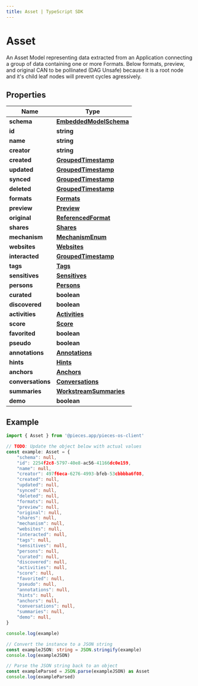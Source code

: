 ```yaml
---
title: Asset | TypeScript SDK
---
```



# Asset

An Asset Model representing data extracted from an Application connecting a group of data containing one or more Formats.  Below formats, preview, and original CAN to be pollinated (DAG Unsafe) because it is a root node and it\'s child leaf nodes will prevent cycles agressively.

## Properties

Name | Type
------------ | -------------
**schema** | [**EmbeddedModelSchema**](EmbeddedModelSchema)
**id** | **string**
**name** | **string**
**creator** | **string**
**created** | [**GroupedTimestamp**](GroupedTimestamp)
**updated** | [**GroupedTimestamp**](GroupedTimestamp)
**synced** | [**GroupedTimestamp**](GroupedTimestamp)
**deleted** | [**GroupedTimestamp**](GroupedTimestamp)
**formats** | [**Formats**](Formats)
**preview** | [**Preview**](Preview)
**original** | [**ReferencedFormat**](ReferencedFormat)
**shares** | [**Shares**](Shares)
**mechanism** | [**MechanismEnum**](MechanismEnum)
**websites** | [**Websites**](Websites)
**interacted** | [**GroupedTimestamp**](GroupedTimestamp)
**tags** | [**Tags**](Tags)
**sensitives** | [**Sensitives**](Sensitives)
**persons** | [**Persons**](Persons)
**curated** | **boolean**
**discovered** | **boolean**
**activities** | [**Activities**](Activities)
**score** | [**Score**](Score)
**favorited** | **boolean**
**pseudo** | **boolean**
**annotations** | [**Annotations**](Annotations)
**hints** | [**Hints**](Hints)
**anchors** | [**Anchors**](Anchors)
**conversations** | [**Conversations**](Conversations)
**summaries** | [**WorkstreamSummaries**](WorkstreamSummaries)
**demo** | **boolean**

## Example

```typescript
import { Asset } from '@pieces.app/pieces-os-client'

// TODO: Update the object below with actual values
const example: Asset = {
    "schema": null,
    "id": 2254f2c8-5797-40e8-ac56-41166dc0e159,
    "name": null,
    "creator": 497f6eca-6276-4993-bfeb-53cbbbba6f08,
    "created": null,
    "updated": null,
    "synced": null,
    "deleted": null,
    "formats": null,
    "preview": null,
    "original": null,
    "shares": null,
    "mechanism": null,
    "websites": null,
    "interacted": null,
    "tags": null,
    "sensitives": null,
    "persons": null,
    "curated": null,
    "discovered": null,
    "activities": null,
    "score": null,
    "favorited": null,
    "pseudo": null,
    "annotations": null,
    "hints": null,
    "anchors": null,
    "conversations": null,
    "summaries": null,
    "demo": null,
}

console.log(example)

// Convert the instance to a JSON string
const exampleJSON: string = JSON.stringify(example)
console.log(exampleJSON)

// Parse the JSON string back to an object
const exampleParsed = JSON.parse(exampleJSON) as Asset
console.log(exampleParsed)
```


